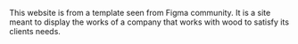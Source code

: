 This website is from a template seen from Figma community. It is a site meant to display the works of a company that works with wood to satisfy its clients needs.
